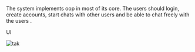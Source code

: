 The system implements oop in most of its core. 
The users should login, create accounts, start chats with other users and be able to chat freely with the users
.

UI

![tak](https://user-images.githubusercontent.com/67919419/135942187-e1bd5738-003c-4b23-9fd2-ee3350693777.PNG)
